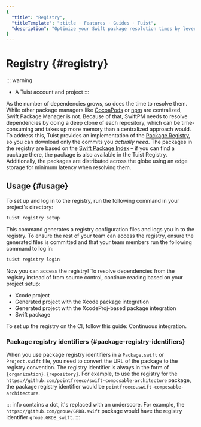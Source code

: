 ```yaml
---
{
  "title": "Registry",
  "titleTemplate": ":title · Features · Guides · Tuist",
  "description": "Optimize your Swift package resolution times by leveraging the Tuist Registry."
}
---
```

# Registry {#registry}

::: warning
- A <LocalizedLink href="/guides/server/accounts-and-projects">Tuist account and project</LocalizedLink>
:::

As the number of dependencies grows, so does the time to resolve them. While
other package managers like [CocoaPods](https://cocoapods.org/) or
[npm](https://www.npmjs.com/) are centralized, Swift Package Manager is not.
Because of that, SwiftPM needs to resolve dependencies by doing a deep clone of
each repository, which can be time-consuming and takes up more memory than a
centralized approach would. To address this, Tuist provides an implementation of
the [Package
Registry](https://github.com/swiftlang/swift-package-manager/blob/main/Documentation/PackageRegistry/PackageRegistryUsage.md),
so you can download only the commits you _actually need_. The packages in the
registry are based on the [Swift Package Index](https://swiftpackageindex.com/)
– if you can find a package there, the package is also available in the Tuist
Registry. Additionally, the packages are distributed across the globe using an
edge storage for minimum latency when resolving them.

## Usage {#usage}

To set up and log in to the registry, run the following command in your
project's directory:

```bash
tuist registry setup
```

This command generates a registry configuration files and logs you in to the
registry. To ensure the rest of your team can access the registry, ensure the
generated files is committed and that your team members run the following
command to log in:

```bash
tuist registry login
```

Now you can access the registry! To resolve dependencies from the registry
instead of from source control, continue reading based on your project setup:
- <LocalizedLink href="/guides/features/registry/xcode-project">Xcode
  project</LocalizedLink>
- <LocalizedLink href="/guides/features/registry/generated-project">Generated
  project with the Xcode package integration</LocalizedLink>
- <LocalizedLink href="/guides/features/registry/xcodeproj-integration">Generated
  project with the XcodeProj-based package integration</LocalizedLink>
- <LocalizedLink href="/guides/features/registry/swift-package">Swift
  package</LocalizedLink>

To set up the registry on the CI, follow this guide:
<LocalizedLink href="/guides/features/registry/continuous-integration">Continuous
integration</LocalizedLink>.

### Package registry identifiers {#package-registry-identifiers}

When you use package registry identifiers in a `Package.swift` or
`Project.swift` file, you need to convert the URL of the package to the registry
convention. The registry identifier is always in the form of
`{organization}.{repository}`. For example, to use the registry for the
`https://github.com/pointfreeco/swift-composable-architecture` package, the
package registry identifier would be
`pointfreeco.swift-composable-architecture`.

::: info
contains a dot, it's replaced with an underscore. For example, the
`https://github.com/groue/GRDB.swift` package would have the registry
identifier `groue.GRDB_swift`.
:::
